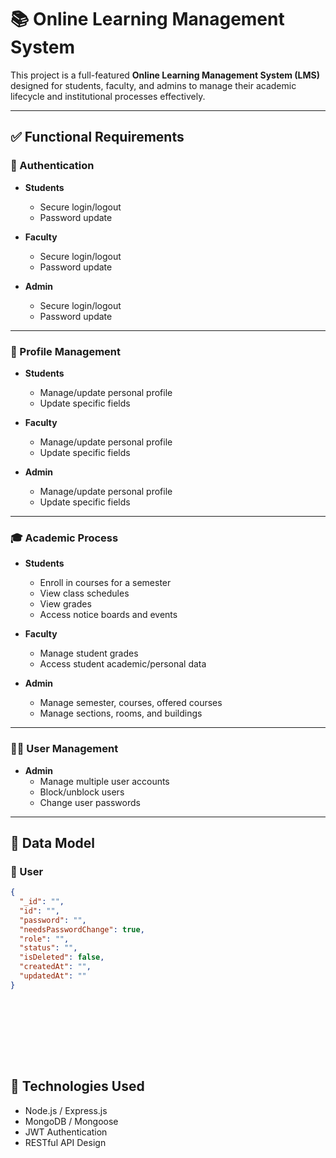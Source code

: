 # 📚 Online Learning Management System

This project is a full-featured **Online Learning Management System (LMS)** designed for students, faculty, and admins to manage their academic lifecycle and institutional processes effectively.

---

## ✅ Functional Requirements

### 🔐 Authentication

- **Students**
  - Secure login/logout
  - Password update

- **Faculty**
  - Secure login/logout
  - Password update

- **Admin**
  - Secure login/logout
  - Password update

---

### 👤 Profile Management

- **Students**
  - Manage/update personal profile
  - Update specific fields

- **Faculty**
  - Manage/update personal profile
  - Update specific fields

- **Admin**
  - Manage/update personal profile
  - Update specific fields

---

### 🎓 Academic Process

- **Students**
  - Enroll in courses for a semester
  - View class schedules
  - View grades
  - Access notice boards and events

- **Faculty**
  - Manage student grades
  - Access student academic/personal data

- **Admin**
  - Manage semester, courses, offered courses
  - Manage sections, rooms, and buildings

---

### 🧑‍💼 User Management

- **Admin**
  - Manage multiple user accounts
  - Block/unblock users
  - Change user passwords

---

## 🧩 Data Model

### 🔑 User

```json
{
  "_id": "",
  "id": "",
  "password": "",
  "needsPasswordChange": true,
  "role": "",
  "status": "",
  "isDeleted": false,
  "createdAt": "",
  "updatedAt": ""
}










```
<!-- **🚀 Technologies Used** -->
## 🚀 Technologies Used
  - Node.js / Express.js
  - MongoDB / Mongoose
  - JWT Authentication
  - RESTful API Design
  